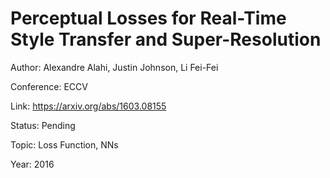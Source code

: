 # Perceptual Losses for Real-Time Style Transfer and Super-Resolution
Author: Alexandre Alahi, Justin Johnson, Li Fei-Fei

Conference: ECCV

Link: https://arxiv.org/abs/1603.08155

Status: Pending

Topic: Loss Function, NNs

Year: 2016
